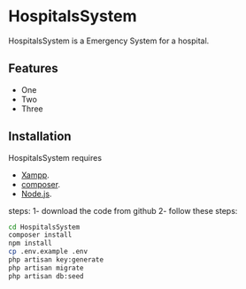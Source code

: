 # HospitalsSystem


HospitalsSystem is a Emergency System for a hospital.


## Features

- One
- Two
- Three

## Installation

HospitalsSystem requires 
- [Xampp](https://www.apachefriends.org/index.html).
- [composer](https://getcomposer.org/).
- [Node.js](https://nodejs.org/).

steps:
1- download the code from github
2- follow these steps:

```sh
cd HospitalsSystem
composer install
npm install
cp .env.example .env
php artisan key:generate
php artisan migrate
php artisan db:seed

```
